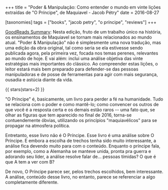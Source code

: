 +++
title = "Poder & Manipulação: Como entender o mundo em vinte lições extraídas de \"O Príncipe\", de Maquiavel - Jacob Pétry"
date = 2016-08-27

[taxonomies]
tags = ["books", "jacob petry", "o príncipe", "reviews"]
+++

[GoodReads Summary](https://www.goodreads.com/book/show/30321814-poder-manipula-o):
Nesta edição, fruto de um trabalho único na história, os ensinamentos de
Maquiavel se tornam mais relacionados ao mundo atual. "Poder & Manipulação"
não é simplesmente uma nova tradução, mas uma edição da obra original, tal
como seria se ela estivesse sendo publicada agora, pela primeira vez, focada
nos temas perenes, relevantes ao mundo de hoje. E vai além: inclui uma análise
objetiva das vinte estratégias mais importantes do clássico. Ao compreender
estas lições, o leitor estará mais bem preparado para defender-se das pessoas
manipuladoras e de posse de ferramentas para agir com mais segurança, ousadia
e astúcia diante da vida.

<!-- more -->

{{ stars(stars=2) }}

"O Príncipe" é, basicamente, um livro para perder a fé na humanidade. Tudo se
relaciona com o poder e como mantê-lo; como convencer os outros de que você é
a resposta certa e os demais estão raros -- uma fato que, se olhar as figuras
que tem aparecido no final de 2016, torna-se contuendemente óbvias, utilizando
os princípios "maquiavélicos" para se propagar na atmosfera política. 

Entretanto, esse livro não é O Príncipe. Esse livro é uma análise sobre O
Príncipe. E embora a escolha de trechos tenha sido muito interessante, a
análise fica devendo muito para com o conteúdo. Enquanto o príncipe fala, por
exemplo, como a Alemanha se manteve unida, pronta pra guerra e adorando seu
líder, a análise resolve falar de... pessoas tímidas? O que é que A tem a ver
com B?

De novo, O Príncipe parece ser, pelos trechos escolhidos, bem interessante. A
análise, conteúdo desse livro, no entanto, parece se referenciar a algo
completamente diferente. 
